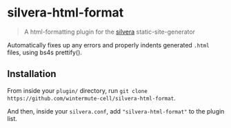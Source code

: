 # silvera-html-format
> A html-formatting plugin for the [silvera](https://github.com/wintermute-cell/silvera) static-site-generator

Automatically fixes up any errors and properly indents generated `.html` files, using bs4s prettify().

## Installation
From inside your `plugin/` directory, run `git clone https://github.com/wintermute-cell/silvera-html-format`.

And then, inside your `silvera.conf`, add `"silvera-html-format"` to the plugin list.